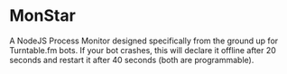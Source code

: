 MonStar
=======

A NodeJS Process Monitor designed specifically from the ground up for Turntable.fm bots. If your bot crashes, this will declare it offline after 20 seconds and restart it after 40 seconds (both are programmable).
